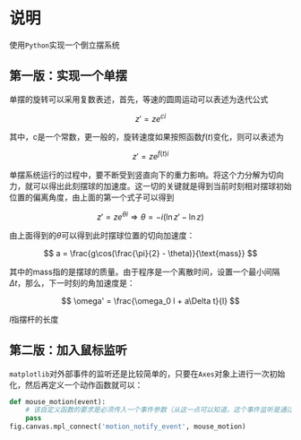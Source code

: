 # 说明

使用`Python`实现一个倒立摆系统

## 第一版：实现一个单摆

单摆的旋转可以采用复数表述，首先，等速的圆周运动可以表述为迭代公式

$$
z' = z e^{ci}
$$

其中，c是一个常数，更一般的，旋转速度如果按照函数$f(t)$变化，则可以表述为

$$
z' = z e^{f(t)i}
$$

单摆系统运行的过程中，要不断受到竖直向下的重力影响。将这个力分解为切向力，就可以得出此刻摆球的加速度。这一切的关键就是得到当前时刻相对摆球初始位置的偏离角度，由上面的第一个式子可以得到

$$
z' = z e^{\theta i}
\Rightarrow \theta = -i(\ln z' - \ln z)
$$

由上面得到的$\theta$可以得到此时摆球位置的切向加速度：

$$
a = \frac{g\cos(\frac{\pi}{2} - \theta)}{\text{mass}}
$$

其中的mass指的是摆球的质量。由于程序是一个离散时间，设置一个最小间隔$\Delta t$，那么，下一时刻的角加速度是：

$$
\omega' = \frac{\omega_0 l + a\Delta t}{l}
$$

$l$指摆杆的长度

## 第二版：加入鼠标监听

`matplotlib`对外部事件的监听还是比较简单的，只要在`Axes`对象上进行一次初始化，然后再定义一个动作函数就可以：

```python
def mouse_motion(event):
    # 该自定义函数的要求是必须传入一个事件参数（从这一点可以知道，这个事件监听是通过回调函数实现的）
    pass
fig.canvas.mpl_connect('motion_notify_event', mouse_motion)
```
